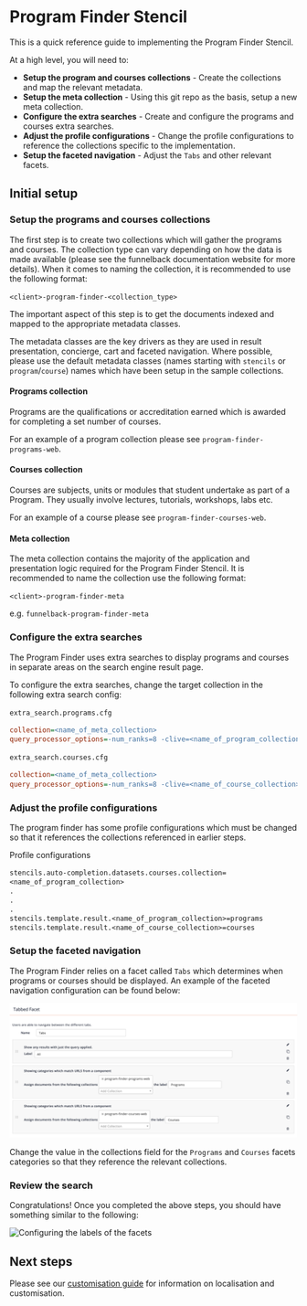 # Program Finder Stencil

This is a quick reference guide to implementing the Program Finder Stencil.

At a high level, you will need to:

* **Setup the program and courses collections** - Create the collections and map the relevant metadata.
* **Setup the meta collection** - Using this git repo as the basis, setup a new meta collection.
* **Configure the extra searches** - Create and configure the programs and courses extra searches.
* **Adjust the profile configurations** - Change the profile configurations to reference the collections specific to the implementation.
* **Setup the faceted navigation** - Adjust the `Tabs` and other relevant facets.

## Initial setup

### Setup the programs and courses collections

The first step is to create two collections which will gather the programs and courses. The collection type can vary depending on how the data is made available (please see the funnelback documentation website for more details). When it comes to naming the collection, it is recommended to use the following format:

`<client>-program-finder-<collection_type>`

The important aspect of this step is to get the documents indexed and mapped to the appropriate metadata classes.

The metadata classes are the key drivers as they are used in result presentation, concierge, cart and faceted navigation. Where possible, please use the default metadata classes (names starting with `stencils` or `program`/`course`) names which have been setup in the sample collections.

#### Programs collection

Programs are the qualifications or accreditation earned which is awarded for completing a set number of courses.

For an example of a program collection please see `program-finder-programs-web`.

#### Courses collection

Courses are subjects, units or modules that student undertake as part of a Program. They usually involve lectures, tutorials, workshops, labs etc.

For an example of a course please see `program-finder-courses-web`.

#### Meta collection

The meta collection contains the majority of the application and presentation logic required for the Program Finder Stencil. It is recommended to name the collection use the following format:

`<client>-program-finder-meta`

e.g. `funnelback-program-finder-meta`

### Configure the extra searches

The Program Finder uses extra searches to display programs and courses in separate areas on the search engine result page.

To configure the extra searches, change the target collection in the following extra search config:

`extra_search.programs.cfg`

```ini
collection=<name_of_meta_collection>
query_processor_options=-num_ranks=8 -clive=<name_of_program_collection> -log=off -curator=off -spelling=off -show_qsyntax_tree=off -explain=false
```

`extra_search.courses.cfg`

```ini
collection=<name_of_meta_collection>
query_processor_options=-num_ranks=8 -clive=<name_of_course_collection> -log=off -curator=off -spelling=off -show_qsyntax_tree=off -explain=false
```

### Adjust the profile configurations

The program finder has some profile configurations which must be changed so that it references the collections referenced in earlier steps.

Profile configurations
```
stencils.auto-completion.datasets.courses.collection=<name_of_program_collection>
.
.
.
stencils.template.result.<name_of_program_collection>=programs
stencils.template.result.<name_of_course_collection>=courses
```

### Setup the faceted navigation

The Program Finder relies on a facet called `Tabs` which determines when programs or courses should be displayed. An example of the faceted navigation configuration can be found below:

![Configuring the labels of the facets](@documentation/images/facet_labels.png "Configuring the labels of the facets")

Change the value in the collections field for the `Programs` and `Courses` facets categories so that they reference the relevant collections.

### Review the search

Congratulations! Once you completed the above steps, you should have something similar to the following:

![Configuring the labels of the facets](@documentation/images/program_finder_overview.png "Configuring the labels of the facets")

## Next steps

Please see our [customisation guide](@documentation/template-configurations-guide.md) for information on localisation and customisation.
